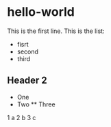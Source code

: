 # hello-world
This is the first line.
This is the list:
- fisrt
- second
- third

## Header 2

* One
* Two
** Three

1 a
2 b
3 c

#
##
###
